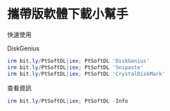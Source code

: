 攜帶版軟體下載小幫手
===

快速使用

DiskGenius
```ps1
irm bit.ly/PtSoftDL|iex; PtSoftDL 'DiskGenius'
irm bit.ly/PtSoftDL|iex; PtSoftDL 'Snipaste'
irm bit.ly/PtSoftDL|iex; PtSoftDL 'CrystalDiskMark'
```

查看資訊
```ps1
irm bit.ly/PtSoftDL|iex; PtSoftDL -Info
```
